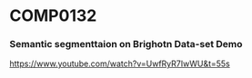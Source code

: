 # COMP0132
 ### Semantic segmenttaion on Brighotn Data-set Demo
https://www.youtube.com/watch?v=UwfRyR7IwWU&t=55s
